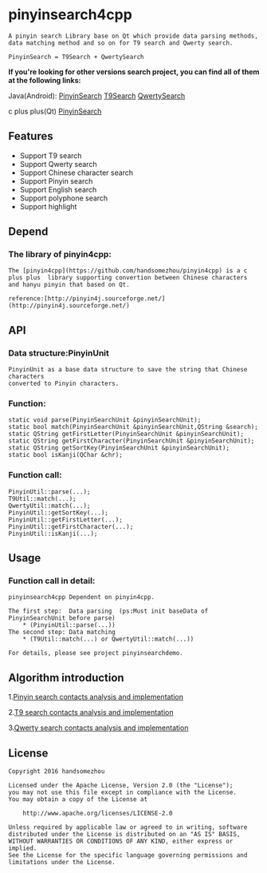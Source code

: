 pinyinsearch4cpp
===================
    A pinyin search Library base on Qt which provide data parsing methods, 
	data matching method and so on for T9 search and Qwerty search.

    PinyinSearch = T9Search + QwertySearch
	
**If you're looking for other versions search project, you can find all of them at the following links:**

Java(Android):
[PinyinSearch](https://github.com/handsomezhou/PinyinSearchLibrary)
[T9Search](https://github.com/handsomezhou/T9SearchLibrary)
[QwertySearch](https://github.com/handsomezhou/QwertySearchLibrary)

c plus plus(Qt)
[PinyinSearch](https://github.com/handsomezhou/pinyinsearch4cpp)

	
Features
---------------
 * Support T9 search
 * Support Qwerty search
 * Support Chinese character search
 * Support Pinyin search
 * Support English search
 * Support polyphone search
 * Support highlight
 
Depend
---------------
### The library of pinyin4cpp: 
	The [pinyin4cpp](https://github.com/handsomezhou/pinyin4cpp) is a c plus plus  library supporting convertion between Chinese characters and hanyu pinyin that based on Qt.
	
	reference:[http://pinyin4j.sourceforge.net/](http://pinyin4j.sourceforge.net/)
	

API
---------------
### Data structure:PinyinUnit
	PinyinUnit as a base data structure to save the string that Chinese characters  
	converted to Pinyin characters.
	
### Function:
	static void parse(PinyinSearchUnit &pinyinSearchUnit);
	static bool match(PinyinSearchUnit &pinyinSearchUnit,QString &search);
    static QString getFirstLetter(PinyinSearchUnit &pinyinSearchUnit);
    static QString getFirstCharacter(PinyinSearchUnit &pinyinSearchUnit);
    static QString getSortKey(PinyinSearchUnit &pinyinSearchUnit);
    static bool isKanji(QChar &chr);

### Function call:
	PinyinUtil::parse(...);
	T9Util::match(...);
	QwertyUtil::match(...);
	PinyinUtil::getSortKey(...);
	PinyinUtil::getFirstLetter(...);
	PinyinUtil::getFirstCharacter(...);
	PinyinUtil::isKanji(...);
	
Usage
---------------	
### Function call in detail:
	pinyinsearch4cpp Dependent on pinyin4cpp.
	
	The first step:  Data parsing  (ps:Must init baseData of PinyinSearchUnit before parse)
	    * (PinyinUtil::parse(...))
    The second step: Data matching 
	    * (T9Util::match(...) or QwertyUtil::match(...))
	
	For details, please see project pinyinsearchdemo.	 

Algorithm introduction
---------------
1.[Pinyin search contacts analysis and implementation](http://blog.csdn.net/zjqyjg/article/details/41360769)

2.[T9 search contacts analysis and implementation](http://blog.csdn.net/zjqyjg/article/details/41182911)

3.[Qwerty search contacts analysis and implementation](http://blog.csdn.net/zjqyjg/article/details/41318907)

License 
---------------
	Copyright 2016 handsomezhou

	Licensed under the Apache License, Version 2.0 (the "License");
	you may not use this file except in compliance with the License.
	You may obtain a copy of the License at

		http://www.apache.org/licenses/LICENSE-2.0
		
	Unless required by applicable law or agreed to in writing, software
	distributed under the License is distributed on an "AS IS" BASIS,
	WITHOUT WARRANTIES OR CONDITIONS OF ANY KIND, either express or implied.
	See the License for the specific language governing permissions and
	limitations under the License.

 

